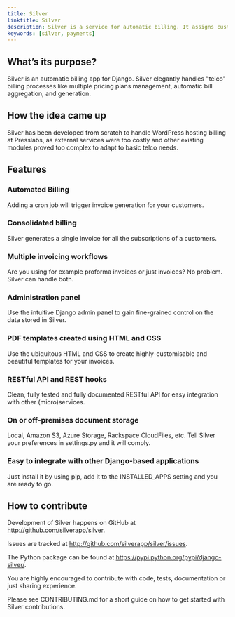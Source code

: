 ```yaml
---
title: Silver
linktitle: Silver
description: Silver is a service for automatic billing. It assigns customers to plans and creates automatic invoice entries.
keywords: [silver, payments]
---
```


## What’s its purpose?

Silver is an automatic billing app for Django. Silver elegantly handles "telco" billing processes like multiple pricing plans management, automatic bill aggregation, and generation.

## How the idea came up

Silver has been developed from scratch to handle WordPress hosting billing at Presslabs, as external services were too costly and other existing modules proved too complex to adapt to basic telco needs.

## Features

### Automated Billing
Adding a cron job will trigger invoice generation for your customers.

### Consolidated billing
Silver generates a single invoice for all the subscriptions of a customers.

### Multiple invoicing workflows

Are you using for example proforma invoices or just invoices? No problem. Silver can handle both.

### Administration panel

Use the intuitive Django admin panel to gain fine-grained control on the data stored in Silver.

### PDF templates created using HTML and CSS

Use the ubiquitous HTML and CSS to create highly-customisable and beautiful templates for your invoices.

### RESTful API and REST hooks

Clean, fully tested and fully documented RESTful API for easy integration with other (micro)services.

### On or off-premises document storage

Local, Amazon S3, Azure Storage, Rackspace CloudFiles, etc. Tell Silver your preferences in settings.py and it will comply.

### Easy to integrate with other Django-based applications

Just install it by using pip, add it to the INSTALLED_APPS setting and you are ready to go.

## How to contribute

Development of Silver happens on GitHub at http://github.com/silverapp/silver.

Issues are tracked at http://github.com/silverapp/silver/issues.

The Python package can be found at https://pypi.python.org/pypi/django-silver/.

You are highly encouraged to contribute with code, tests, documentation
or just sharing experience.

Please see CONTRIBUTING.md for a short guide on how to get started with
Silver contributions.
